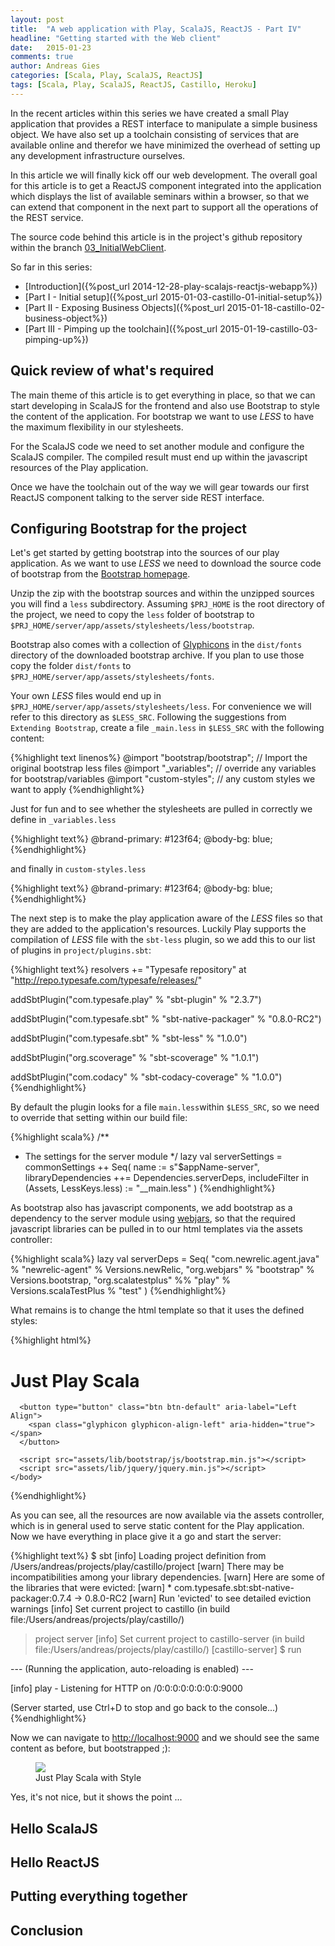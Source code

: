 ```yaml
---
layout: post
title:  "A web application with Play, ScalaJS, ReactJS - Part IV"
headline: "Getting started with the Web client"
date:   2015-01-23
comments: true
author: Andreas Gies
categories: [Scala, Play, ScalaJS, ReactJS]
tags: [Scala, Play, ScalaJS, ReactJS, Castillo, Heroku]
---
```


In the recent articles within this series we have created a small Play application that provides a REST interface to
manipulate a simple business object. We have also set up a toolchain consisting of services that are available online 
and therefor we have minimized the overhead of setting up any development infrastructure ourselves. 

In this article we will finally kick off our web development. The overall goal for this article is to get a ReactJS 
component integrated into the application which displays the list of available seminars within a browser, so that we can 
extend that component in the next part to support all the operations of the REST service. 

The source code behind this article is in the project's github repository within the branch 
[03_InitialWebClient](https://github.com/CastilloSanRafael/castillo/tree/03_InitialWebClient).

So far in this series:

  * [Introduction]({%post_url 2014-12-28-play-scalajs-reactjs-webapp%})
  * [Part I - Initial setup]({%post_url 2015-01-03-castillo-01-initial-setup%})
  * [Part II - Exposing Business Objects]({%post_url 2015-01-18-castillo-02-business-object%})
  * [Part III - Pimping up the toolchain]({%post_url 2015-01-19-castillo-03-pimping-up%})
  
## Quick review of what's required 

The main theme of this article is to get everything in place, so that we can start developing in ScalaJS for the frontend
and also use Bootstrap to style the content of the application. For bootstrap we want to use *LESS* to have the maximum
flexibility in our stylesheets. 

For the ScalaJS code we need to set another module and configure the ScalaJS compiler. The compiled result must end 
up within the javascript resources of the Play application. 

Once we have the toolchain out of the way we will gear towards our first ReactJS component talking to the server side 
REST interface.

## Configuring Bootstrap for the project
  
Let's get started by getting bootstrap into the sources of our play application. As we want to use *LESS* we need to 
download the source code of bootstrap from the [Bootstrap homepage](http://getbootstrap.com/getting-started/#download). 

Unzip the zip with the bootstrap sources and within the unzipped sources you will find a `less` subdirectory. Assuming 
`$PRJ_HOME` is the root directory of the project, we need to copy the `less` folder of bootstrap to 
`$PRJ_HOME/server/app/assets/stylesheets/less/bootstrap`.

Bootstrap also comes with a collection of [Glyphicons](http://glyphicons.com) in the `dist/fonts` directory of the downloaded
bootstrap archive. If you plan to use those copy the folder `dist/fonts` to `$PRJ_HOME/server/app/assets/stylesheets/fonts`.

Your own *LESS* files would end up in `$PRJ_HOME/server/app/assets/stylesheets/less`. For convenience we will refer to 
this directory as `$LESS_SRC`.  Following the suggestions from `Extending Bootstrap`, create a file `_main.less` in 
`$LESS_SRC` with the following content:

{%highlight text linenos%}
@import "bootstrap/bootstrap";   // Import the original bootstrap less files
@import "_variables";            // override any variables for bootstrap/variables
@import "custom-styles";         // any custom styles we want to apply
{%endhighlight%}

Just for fun and to see whether the stylesheets are pulled in correctly we define in `_variables.less` 

{%highlight text%}
@brand-primary:         #123f64;
@body-bg:               blue;
{%endhighlight%}

and finally in `custom-styles.less`

{%highlight text%}
@brand-primary:         #123f64;
@body-bg:               blue;
{%endhighlight%}

The next step is to make the play application aware of the *LESS* files so that they are added to the application's 
resources. Luckily Play supports the compilation of *LESS* file with the `sbt-less` plugin, so we add this to our list 
of plugins in `project/plugins.sbt`: 

{%highlight text%}
resolvers += "Typesafe repository" at "http://repo.typesafe.com/typesafe/releases/"

addSbtPlugin("com.typesafe.play" % "sbt-plugin" % "2.3.7")

addSbtPlugin("com.typesafe.sbt" % "sbt-native-packager" % "0.8.0-RC2")

addSbtPlugin("com.typesafe.sbt" % "sbt-less" % "1.0.0")

addSbtPlugin("org.scoverage" % "sbt-scoverage" % "1.0.1")

addSbtPlugin("com.codacy" % "sbt-codacy-coverage" % "1.0.0")
{%endhighlight%}

By default the plugin looks for a file `main.less`within `$LESS_SRC`, so we need to override that setting within our 
build file:
 
{%highlight scala%}
/**
 * The settings for the server module
 */
lazy val serverSettings = commonSettings ++ Seq(
  name := s"$appName-server",
  libraryDependencies ++= Dependencies.serverDeps,
  includeFilter in (Assets, LessKeys.less) := "__main.less"
)
{%endhighlight%}

As bootstrap also has javascript components, we add bootstrap as a dependency to the server module using 
[webjars](http://www.webjars.org), so that the required javascript libraries can be pulled in to our html templates 
via the assets controller:

{%highlight scala%}
lazy val serverDeps = Seq(
  "com.newrelic.agent.java" % "newrelic-agent" % Versions.newRelic,
  "org.webjars" % "bootstrap" % Versions.bootstrap,
  "org.scalatestplus" %% "play" % Versions.scalaTestPlus % "test"
)
{%endhighlight%}

What remains is to change the html template so that it uses the defined styles:

{%highlight html%}
<!DOCTYPE html>

<html>
    <head>
      <title>Just Play Scala</title>
      <link rel="stylesheet" href="assets/stylesheets/less/__main.css" >
    </head>
    <body>
      <h1>Just Play Scala</h1>

      <button type="button" class="btn btn-default" aria-label="Left Align">
        <span class="glyphicon glyphicon-align-left" aria-hidden="true"></span>
      </button>

      <script src="assets/lib/bootstrap/js/bootstrap.min.js"></script>
      <script src="assets/lib/jquery/jquery.min.js"></script>
    </body>
</html>
{%endhighlight%}

As you can see, all the resources are now available via the assets controller, which is in general used to serve static 
content for the Play application. Now we have everything in place give it a go and start the server:

{%highlight text%}
$ sbt
[info] Loading project definition from /Users/andreas/projects/play/castillo/project
[warn] There may be incompatibilities among your library dependencies.
[warn] Here are some of the libraries that were evicted:
[warn] 	* com.typesafe.sbt:sbt-native-packager:0.7.4 -> 0.8.0-RC2
[warn] Run 'evicted' to see detailed eviction warnings
[info] Set current project to castillo (in build file:/Users/andreas/projects/play/castillo/)
> project server
[info] Set current project to castillo-server (in build file:/Users/andreas/projects/play/castillo/)
[castillo-server] $ run

--- (Running the application, auto-reloading is enabled) ---

[info] play - Listening for HTTP on /0:0:0:0:0:0:0:0:9000

(Server started, use Ctrl+D to stop and go back to the console...)
{%endhighlight%}

Now we can navigate to [http://localhost:9000](http://localhost:9000) and we should see the same content as before, but 
bootstrapped ;):

<figure>
	<img src="{{ site.url }}/images/{{ page.date | date: "%Y-%m-%d" }}/FirstBootstrap.png"></a>
	<figcaption>Just Play Scala with Style</figcaption>
</figure>

Yes, it's not nice, but it shows the point ...

## Hello ScalaJS

## Hello ReactJS

## Putting everything together 

## Conclusion 

